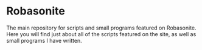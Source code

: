 # Robasonite
The main repository for scripts and small programs featured on Robasonite. Here you will find just about all of the scripts featured on the site, as well as small programs I have written.
